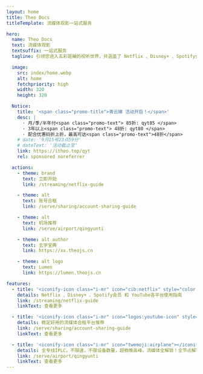 ```yaml
---
layout: home
title: Theo Docs
titleTemplate: 流媒体观影一站式服务

hero:
  name: Theo Docs
  text: 流媒体观影
  textsuffix: 一站式服务
  tagline: 引领您进入五彩斑斓的视听世界，并涵盖了 Netflix 、Disney+ 、Spotify会员 和 YouTube会员 的精彩领域

  image:
    src: index/home.webp
    alt: home
    fetchpriority: high
    width: 320
    height: 320

  Notice:
    title: '<span class="promo-title">青云梯 活动开启！</span>'
    desc: |
      · 月/季/半年付<span class="promo-text"> 85折: qyt85 </span>
      · 3年以上<span class="promo-text"> 48折: qyt80 </span>
      · 配合优惠码折上折，最高可达<span class="promo-text">48折</span>
    # date: '9月15号23点59分'
    # dateText: '活动截止至'
    link: https://itheo.top/qyt
    rel: sponsored noreferrer

  actions:
    - theme: brand
      text: 立即开始
      link: /streaming/netflix-guide

    - theme: alt
      text: 账号合租
      link: /serve/sharing/account-sharing-guide

    - theme: alt
      text: 机场推荐
      link: /serve/airport/qingyunti

    - theme: alt author
      text: 玄学宝典
      link: https://xx.theojs.cn

    - theme: alt logo
      text: Lumen
      link: https://lumen.theojs.cn

features:
  - title: '<iconify-icon class="i-mr" icon="cib:netflix" style="color:#E50914"></iconify-icon>流媒体观影'
    details: Netflix 、Disney+ 、Spotify会员 和 YouTube各平台使用指南
    link: /streaming/netflix-guide
    linkText: 查看更多

  - title: '<iconify-icon class="i-mr" icon="logos:youtube-icon" style="margin-right: 0.7em;"></iconify-icon>合租平台'
    details: 稳定好用的流媒体合租平台推荐
    link: /serve/sharing/account-sharing-guide
    linkText: 查看更多

  - title: '<iconify-icon class="i-mr" icon="twemoji:airplane"></iconify-icon>优质线路'
    details: 全专线IPLC，不限速，不限设备数量，超稳晚高峰，流媒体全解锁！全节点解锁chatgpt！
    link: /serve/airport/qingyunti
    linkText: 查看更多
---
```


<Home />
